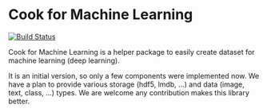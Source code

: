 # Cook for Machine Learning

[![Build Status](https://travis-ci.org/woozzu/cook4ml.svg?branch=master)](https://travis-ci.org/woozzu/cook4ml)

Cook for Machine Learning is a helper package to easily create dataset for machine learning (deep learning).

It is an initial version, so only a few components were implemented now. We have a plan to provide various storage (hdf5, lmdb, ...) and data (image, text, class, ...) types. We are welcome any contribution makes this library better.